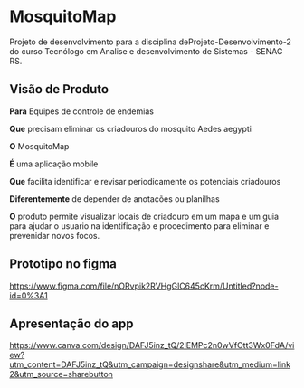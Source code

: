 # MosquitoMap
Projeto de desenvolvimento para a disciplina deProjeto-Desenvolvimento-2 do curso Tecnólogo em Analise e desenvolvimento de Sistemas - SENAC RS.

## Visão de Produto

**Para** Equipes de controle de endemias

**Que** precisam eliminar os criadouros do mosquito Aedes aegypti

**O** MosquitoMap

**É** uma aplicação mobile

**Que** facilita identificar e revisar periodicamente os potenciais criadouros

**Diferentemente** de depender de anotações ou planilhas

**O** produto permite visualizar locais de criadouro em um mapa e um guia para ajudar o usuario na identificação e procedimento para eliminar e prevenidar novos focos.

## Prototipo no figma

https://www.figma.com/file/nORvpik2RVHgGlC645cKrm/Untitled?node-id=0%3A1

## Apresentação do app

https://www.canva.com/design/DAFJ5inz_tQ/2IEMPc2n0wVfOtt3Wx0FdA/view?utm_content=DAFJ5inz_tQ&utm_campaign=designshare&utm_medium=link2&utm_source=sharebutton
